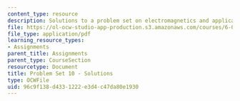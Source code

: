 ```yaml
---
content_type: resource
description: Solutions to a problem set on electromagnetics and applications.
file: https://ol-ocw-studio-app-production.s3.amazonaws.com/courses/6-013-electromagnetics-and-applications-fall-2005/96c9f138d4331222e3d4c47da80e1930_ps10_solution.pdf
file_type: application/pdf
learning_resource_types:
- Assignments
parent_title: Assignments
parent_type: CourseSection
resourcetype: Document
title: Problem Set 10 - Solutions
type: OCWFile
uid: 96c9f138-d433-1222-e3d4-c47da80e1930
---
```

